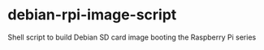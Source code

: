 # debian-rpi-image-script
Shell script to build Debian SD card image booting the Raspberry Pi series
